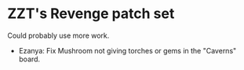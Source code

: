 # ZZT's Revenge patch set

Could probably use more work.

* Ezanya: Fix Mushroom not giving torches or gems in the "Caverns" board.
